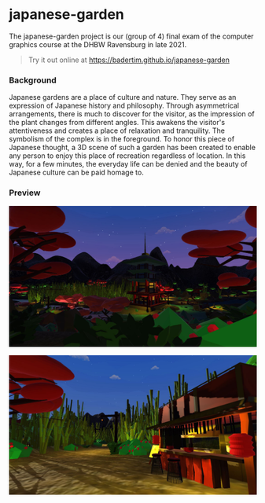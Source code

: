 # japanese-garden
The japanese-garden project is our (group of 4) final exam of the computer graphics course at the DHBW Ravensburg in late 2021.  
> Try it out online at https://badertim.github.io/japanese-garden 
### Background
Japanese gardens are a place of culture and nature. They serve as an expression of Japanese history and philosophy. Through asymmetrical arrangements, there is much to discover for the visitor, as the impression of the plant changes from different angles. This awakens the visitor's attentiveness and creates a place of relaxation and tranquility. The symbolism of the complex is in the foreground. To honor this piece of Japanese thought, a 3D scene of such a garden has been created to enable any person to enjoy this place of recreation regardless of location. In this way, for a few minutes, the everyday life can be denied and the beauty of Japanese culture can be paid homage to.
### Preview
![Garden at night](https://github.com/BaderTim/japanese-garden/blob/main/images/garden_night.JPG?raw=true)
  
![Noodle Shop](https://github.com/BaderTim/japanese-garden/blob/main/images/noodle_shop.JPG?raw=true)
